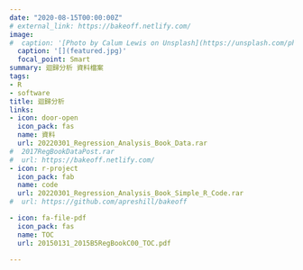 ```yaml
---
date: "2020-08-15T00:00:00Z"
# external_link: https://bakeoff.netlify.com/
image:
#  caption: '[Photo by Calum Lewis on Unsplash](https://unsplash.com/photos/rkT_TG5NKF8)'
  caption: '[](featured.jpg)'
  focal_point: Smart
summary: 迴歸分析 資料檔案
tags:
- R
- software
title: 迴歸分析
links: 
- icon: door-open
  icon_pack: fas
  name: 資料
  url: 20220301_Regression_Analysis_Book_Data.rar 
#  2017RegBookDataPost.rar
#  url: https://bakeoff.netlify.com/
- icon: r-project
  icon_pack: fab
  name: code
  url: 20220301_Regression_Analysis_Book_Simple_R_Code.rar
#  url: https://github.com/apreshill/bakeoff

- icon: fa-file-pdf
  icon_pack: fas
  name: TOC
  url: 20150131_2015B5RegBookC00_TOC.pdf 

---
```



